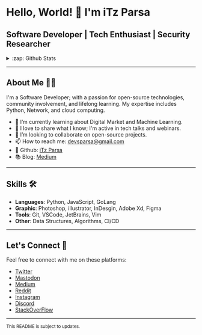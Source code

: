 
# Hello, World! 👋 I'm iTz Parsa

## Software Developer | Tech Enthusiast | Security Researcher

<details>
  <summary>:zap: Github Stats</summary>
  <img alt=Stats" src="https://github-readme-stats.vercel.app/api?username=iTz-Parsa&show_icons=true&theme=gotham">
  <img alt="GitHub Streak" src="https://streak-stats.demolab.com?user=iTz-Parsa&theme=merko&border_radius=10&date_format=M%20j%5B%2C%20Y%5D">
</details

###

---

## About Me 👨‍💻

I'm a Software Developer; with a passion for open-source technologies, community involvement, and lifelong learning. My expertise includes Python, Network, and cloud computing.

- 🌱 I’m currently learning about Digital Market and Machine Learning.
- 🎤 I love to share what I know; I'm active in tech talks and webinars.
- 👯 I’m looking to collaborate on open-source projects.
- 📫 How to reach me: [devsparsa@gmail.com](mailto:devsparsa@gmail.com)
- 💼 Github: [iTz Parsa](https://github.com/iTz-Parsa)
- 📚 Blog: [Medium](https://medium.com/@itzparsa)

---

## Skills 🛠️

- **Languages**: Python, JavaScript, GoLang
- **Graphic**: Photoshop, illustrator, InDesgin, Adobe Xd, Figma
- **Tools**: Git, VSCode, JetBrains, Vim
- **Other**: Data Structures, Algorithms, CI/CD

---


## Let's Connect 🤝

Feel free to connect with me on these platforms:

- [Twitter](https://twitter.com/iTzParsaa)
- [Mastodon](https://mastodon.social/@iTzParsa)
- [Medium](https://medium.com/@johndoe)
- [Reddit](https://www.reddit.com/user/SirParsa)
- [Instagram](https://www.instagram.com/fsocity.dat)
- [Discord](https://discord.gg/56pdUKsq)
- [StackOverFlow](https://stackoverflow.com/users/22380937/itzparsa)

---

<sup>This README is subject to updates.</sup>
